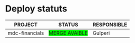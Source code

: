 # Deploy statuts

| PROJECT | STATUS | RESPONSIBLE | 
|---|---|---|
| mdc-financials | <span style="background-color: #00FF00">MERGE AVAIBLE</span> | Gulperi| 
